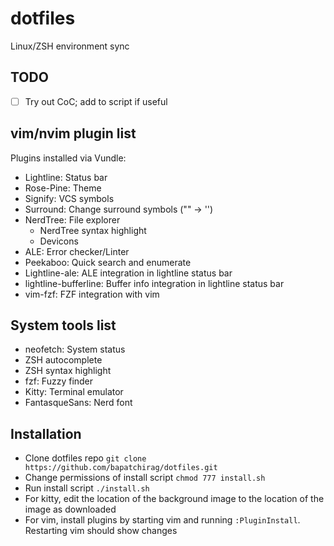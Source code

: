 # dotfiles
Linux/ZSH environment sync

## TODO
- [ ] Try out CoC; add to script if useful

## vim/nvim plugin list 

Plugins installed via Vundle:
- Lightline: Status bar
- Rose-Pine: Theme
- Signify: VCS symbols
- Surround: Change surround symbols ("" -> '')
- NerdTree: File explorer
    - NerdTree syntax highlight
    - Devicons
- ALE: Error checker/Linter
- Peekaboo: Quick search and enumerate
- Lightline-ale: ALE integration in lightline status bar
- lightline-bufferline: Buffer info integration in lightline status bar
- vim-fzf: FZF integration with vim

## System tools list
- neofetch: System status
- ZSH autocomplete
- ZSH syntax highlight
- fzf: Fuzzy finder
- Kitty: Terminal emulator
- FantasqueSans: Nerd font


## Installation
- Clone dotfiles repo
`git clone https://github.com/bapatchirag/dotfiles.git`
- Change permissions of install script
`chmod 777 install.sh`
- Run install script
`./install.sh`
- For kitty, edit the location of the background image to the location of the image as downloaded
- For vim, install plugins by starting vim and running `:PluginInstall`. Restarting vim should show changes
